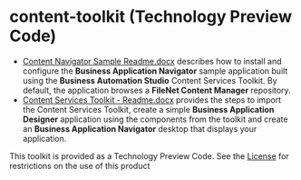 # content-toolkit (Technology Preview Code)

- [Content Navigator Sample Readme.docx](Content%20Navigator%20Sample%20Readme.docx) describes how to install and configure the **Business Application Navigator** sample application built using the **Business Automation Studio** Content Services Toolkit. By default, the application browses a **FileNet Content Manager** repository.
- [Content Services Toolkit - Readme.docx](Content%20Services%20Toolkit%20-%20Readme.docx) provides the steps to import the Content Services Toolkit, create a simple **Business Application Designer** application using the components from the toolkit and create an **Business Application Navigator** desktop that displays your application.

This toolkit is provided as a Technology Preview Code. See the [License](LICENSE-EN) for restrictions on the use of this product
